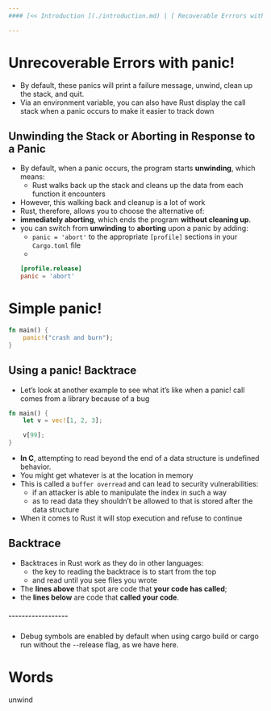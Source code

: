 ```yaml
---
#### [<< Introduction ](./introduction.md) | [ Recoverable Errrors with Result >>](./recoverable_errors.md)

---
```


# Unrecoverable Errors with panic!
* By default, these panics will print a failure message, unwind, clean up the stack, and quit.
* Via an environment variable, you can also have Rust display the call stack when a panic occurs to make it easier to track down


## Unwinding the Stack or Aborting in Response to a Panic
* By default, when a panic occurs, the program starts **unwinding**, which means:
  *  Rust walks back up the stack and cleans up the data from each function it encounters
* However, this walking back and cleanup is a lot of work
*  Rust, therefore, allows you to choose the alternative of:
  * **immediately aborting**, which ends the program **without cleaning up**.
* you can switch from **unwinding** to **aborting** upon a panic by adding:
  * `panic = 'abort'` to the appropriate `[profile]` sections in your `Cargo.toml` file
  * 
  ```toml
  [profile.release]
  panic = 'abort'
  ```
  
  
# Simple panic!
```rust
fn main() {
    panic!("crash and burn");
}
```

## Using a panic! Backtrace
* Let’s look at another example to see what it’s like when a panic! call comes from a library because of a bug

```rust
fn main() {
    let v = vec![1, 2, 3];

    v[99];
}
```

* **In C**, attempting to read beyond the end of a data structure is undefined behavior.
* You might get whatever is at the location in memory 
* This is called a `buffer overread` and can lead to security vulnerabilities:
  * if an attacker is able to manipulate the index in such a way
  * as to read data they shouldn’t be allowed  to that is stored after the data structure
* When it comes to Rust it will stop execution and refuse to continue


## Backtrace
* Backtraces in Rust work as they do in other languages:
  * the key to reading the backtrace is to start from the top
  * and read until you see files you wrote
* The **lines above** that spot are code that **your code has called**;
* the **lines below** are code that **called your code**.

##### ------------------

* Debug symbols are enabled by default when using cargo build or cargo run without the --release flag, as we have here.




# Words
unwind

